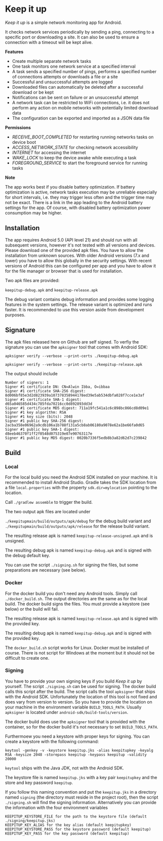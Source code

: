 # Keep it up

<i>Keep it up</i> is a simple network monitoring app for Android.

It checks network services periodically by sending a ping, connecting to a specific port or downloading a site. It can also be used to ensure a connection with a timeout will be kept alive.

<b>Features</b>

- Create multiple separate network tasks
- One task monitors one network service at a specified interval
- A task sends a specified number of pings, performs a specified number of connections attempts or downloads a file or a site
- Successful and unsuccessful attempts are logged
- Downloaded files can automatically be deleted after a successful download or be kept
- Notifications can be sent on failure or an unsuccessful attempt
- A network task can be restricted to WiFi connections, i.e. it does not perform any action on mobile networks with potentially limited download data
- The configuration can be exported and imported as a JSON data file

<b>Permissions</b>

- <i>RECEIVE_BOOT_COMPLETED</i> for restarting running networks tasks on device boot
- <i>ACCESS_NETWORK_STATE</i> for checking network accessibility
- <i>INTERNET</i> for accessing the internet
- <i>WAKE_LOCK</i> to keep the device awake while executing a task
- <i>FOREGROUND_SERVICE</i> to start the foreground service for running tasks

<b>Note</b>

The app works best if you disable battery optimization. If battery optimization is active, network tasks execution may be unreliable especially for short intervals, i.e. they may trigger less often and the trigger time may not be exact. There is a link in the app leading to the Android battery settings for the app. Of course, with disabled battery optimization power consumption may be higher.

## Installation

The app requires Android 5.0 (API level 21) and should run with all subsequent versions, however it's not tested with all versions and devices. Please download one of the provided apk files. You have to allow the installation from unknown sources. With older Android versions (7.x and lower) you have to allow this globally in the security settings. With recent versions of Android this can be configured per app and you have to allow it for the file manager or browser that is used for installation.

Two apk files are provided:

`keepitup-debug.apk` and `keepitup-release.apk`

The debug variant contains debug information and provides some logging features in the system settings. The release variant is optimized and runs faster. It is recommended to use this version aside from development purposes.

## Signature

The apk files released here on Github are self signed. To verfiy the signature you can use the `apksigner` tool that comes with Android SDK:

`apksigner verify --verbose --print-certs ./keepitup-debug.apk`

`apksigner verify --verbose --print-certs ./keepitup-release.apk`

The output should include

```
Number of signers: 1
Signer #1 certificate DN: CN=Alwin Ibba, O=ibbaa
Signer #1 certificate SHA-256 digest: 8d006bf85e3d2d823939a107378358944178ed39e5ab534dbfa028f7cce1e3af
Signer #1 certificate SHA-1 digest: d65a046585d434c785fda70216cc0d892893dd3d
Signer #1 certificate MD5 digest: 711a19fc541a1c6c898bc866cd8d09e1
Signer #1 key algorithm: RSA
Signer #1 key size (bits): 2048
Signer #1 public key SHA-256 digest: 2acba358e06962a9cdb106a1b788f131a5cb8ab06180a9078e62a1be66fa0d65
Signer #1 public key SHA-1 digest: d8eeb46370f1ff2f0548d075319e07e90763117e
Signer #1 public key MD5 digest: 0020b7336f5edb8b3a82d62d7c239842
```

## Build

### Local

For the local build you need the Android SDK installed on your machine. It is recommended to install Android Studio. Gradle takes the SDK location from a file `local.properties` with the property `sdk.dir=mylocation` pointing to the location.

Call `./gradlew assemble` to trigger the build.

The two output apk files are located under

`./keepitupmain/build/outputs/apk/debug` for the debug build variant and `./keepitupmain/build/outputs/apk/release` for the release build variant.

The resulting release apk is named `keepitup-release-unsigned.apk` and is unsigned.

The resulting debug apk is named `keepitup-debug.apk` and is signed with the debug default key.

You can use the script `./signing.sh` for signing the files, but some preparations are necessary (see below).

### Docker

For the docker build you don't need any Android tools. Simply call `./docker_build.sh`. The output directories are the same as for the local build. The docker build signs the files. You must provide a keystore (see below) or the build will fail.

The resulting release apk is named `keepitup-release.apk` and is signed with the provided key.

The resulting debug apk is named `keepitup-debug.apk` and is signed with the provided key.

The `docker_build.sh` script works for Linux. Docker must be installed of course. There is not script for Windows at the moment but it should not be difficult to create one.

### Signing

You have to provide your own signing keys if you build *Keep it up* by yourself. The script `./signing.sh` can be used for signing. The docker build calls this script after the build. The script calls the tool `apksigner` that ships with the Android SDK. Unfortunately the location of this tool is not fixed and does vary from version to version. So you have to provide the location on your machine in the environment variable `BUILD_TOOLS_PATH`. Usually `apksigner` is located under `android-sdk/build-tools/version`.

The docker build does use the `apksigner` tool that is provided with the container, so for the docker build it's not necessary to set `BUILD_TOOLS_PATH`.

Furthermoew you need a keystore with proper keys for signing. You can create a keystore with the following command:

`keytool -genkey -v -keystore keepitup.jks -alias keepitupkey -keyalg RSA -keysize 2048 -storepass keepitup -keypass keepitup -validity 20000`

`keytool` ships with the Java JDK, not with the Android SDK.

The keystore file is named `keepitup.jks` with a key pair `keepitupkey` and the store and key password `keepitup`.

If you follow this naming convention and put the `keepitup.jks` in a directory named `signing` (the directory must reside in the project root), then the script `./signing.sh` will find the signing information. Alternatively you can provide the information with the four environment variables

```
KEEPITUP_KEYSTORE_FILE for the path to the keystore file (default ./signing/keepitup.jks)
KEEPITUP_KEY_ALIAS for the key alias (default keepitupkey)
KEEPITUP_KEYSTORE_PASS for the keystore password (default keepitup)
KEEPITUP_KEY_PASS for the key password (default keepitup)
```
